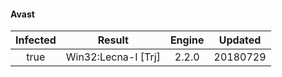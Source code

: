 #### Avast

| Infected      | Result      | Engine      | Updated      |
|:-------------:|:-----------:|:-----------:|:------------:|
| true | Win32:Lecna-I [Trj] | 2.2.0 | 20180729 |

